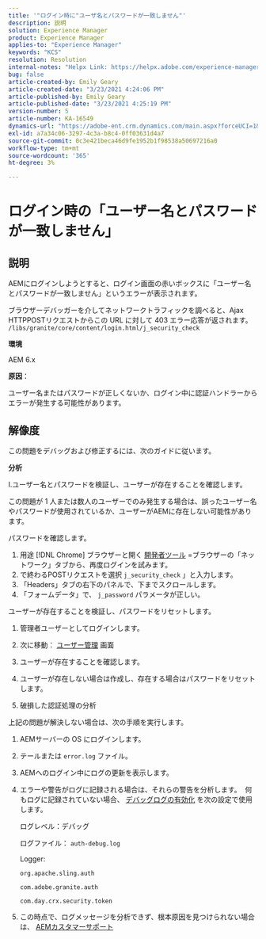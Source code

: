 ```yaml
---
title: '"ログイン時に"ユーザ名とパスワードが一致しません"'
description: 説明
solution: Experience Manager
product: Experience Manager
applies-to: "Experience Manager"
keywords: "KCS"
resolution: Resolution
internal-notes: "Helpx Link: https://helpx.adobe.com/experience-manager/kb/user-name-and-password-do-not-match-on-login.html"
bug: false
article-created-by: Emily Geary
article-created-date: "3/23/2021 4:24:06 PM"
article-published-by: Emily Geary
article-published-date: "3/23/2021 4:25:19 PM"
version-number: 5
article-number: KA-16549
dynamics-url: "https://adobe-ent.crm.dynamics.com/main.aspx?forceUCI=1&pagetype=entityrecord&etn=knowledgearticle&id=4d06f62c-f48b-eb11-a812-000d3a58b8a9"
exl-id: a7a34c06-3297-4c3a-b8c4-0ff03631d4a7
source-git-commit: 0c3e421beca46d9fe1952b1f98538a50697216a0
workflow-type: tm+mt
source-wordcount: '365'
ht-degree: 3%

---
```


# ログイン時の「ユーザー名とパスワードが一致しません」

## 説明


AEMにログインしようとすると、ログイン画面の赤いボックスに「ユーザー名とパスワードが一致しません」というエラーが表示されます。

ブラウザーデバッガーを介してネットワークトラフィックを調べると、Ajax HTTPPOSTリクエストからこの URL に対して 403 エラー応答が返されます。
`/libs/granite/core/content/login.html/j_security_check`

<b>環境</b>

AEM 6.x

<b>原因</b>：

ユーザー名またはパスワードが正しくないか、ログイン中に認証ハンドラーからエラーが発生する可能性があります。


## 解像度


この問題をデバッグおよび修正するには、次のガイドに従います。

<b>分析</b>

I.ユーザー名とパスワードを検証し、ユーザーが存在することを確認します。

この問題が 1 人または数人のユーザーでのみ発生する場合は、誤ったユーザー名やパスワードが使用されているか、ユーザーがAEMに存在しない可能性があります。

パスワードを確認します。

1. 用途 [!DNL Chrome] ブラウザーと開く [開発者ツール](https://developer.chrome.com/devtools) =ブラウザーの「ネットワーク」タブから、再度ログインを試みます。
2. で終わるPOSTリクエストを選択 `j_security_check` 」と入力します。
3. 「Headers」タブの右下のパネルで、下までスクロールします。
4. 「フォームデータ」で、 `j_password` パラメータが正しい。


ユーザーが存在することを検証し、パスワードをリセットします。

1. 管理者ユーザーとしてログインします。
2. 次に移動： [ユーザー管理](https://docs.adobe.com/content/help/en/experience-manager-65/administering/home.html?topic=/experience-manager/6-5/sites/administering/morehelp/security.ug.js) 画面
3. ユーザーが存在することを確認します。
4. ユーザーが存在しない場合は作成し、存在する場合はパスワードをリセットします。


2. 破損した認証処理の分析

上記の問題が解決しない場合は、次の手順を実行します。

1. AEMサーバーの OS にログインします。
2. テールまたは `error.log` ファイル。
3. AEMへのログイン中にログの更新を表示します。
4. エラーや警告がログに記録される場合は、それらの警告を分析します。  何もログに記録されていない場合、 [デバッグログの有効化](https://docs.adobe.com/content/help/en/experience-manager-65/deploying/configuring/configure-logging.html) を次の設定で使用します。

   ログレベル：デバッグ

   ログファイル： `auth-debug.log`

   Logger:

   `org.apache.sling.auth`


   `com.adobe.granite.auth`


   `com.day.crx.security.token`
5. この時点で、ログメッセージを分析できず、根本原因を見つけられない場合は、 [AEMカスタマーサポート](https://experienceleague.adobe.com/?support-solution=Experience+Manager&amp;lang=ja#support)

